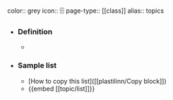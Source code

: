 color:: grey
icon:: 🗄️
page-type:: [[class]]
alias:: topics

- ### Definition 
  - 
- ### Sample list
  - [How to copy this list]([[plastilinn/Copy block]])
  - {{embed [[topic/list]]}}



